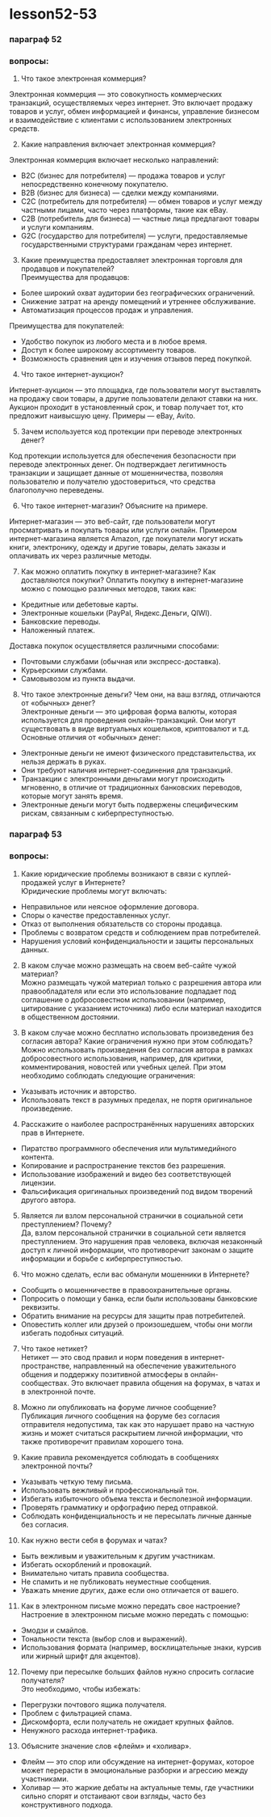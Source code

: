 # lesson52-53
### параграф 52
### вопросы:

1. Что такое электронная коммерция?
  
Электронная коммерция — это совокупность коммерческих транзакций, осуществляемых через интернет. Это включает продажу товаров и услуг, обмен информацией и финансы, управление бизнесом и взаимодействие с клиентами с использованием электронных средств.

2. Какие направления включает электронная коммерция?
 
Электронная коммерция включает несколько направлений:  
- B2C (бизнес для потребителя) — продажа товаров и услуг непосредственно конечному покупателю.  
- B2B (бизнес для бизнеса) — сделки между компаниями.  
- C2C (потребитель для потребителя) — обмен товаров и услуг между частными лицами, часто через платформы, такие как eBay.  
- C2B (потребитель для бизнеса) — частные лица предлагают товары и услуги компаниям.  
- G2C (государство для потребителя) — услуги, предоставляемые государственными структурами гражданам через интернет.  

3. Какие преимущества предоставляет электронная торговля для продавцов и покупателей?  
Преимущества для продавцов:
  
- Более широкий охват аудитории без географических ограничений.  
- Снижение затрат на аренду помещений и утреннее обслуживание.  
- Автоматизация процессов продаж и управления.  

Преимущества для покупателей:

- Удобство покупок из любого места и в любое время.  
- Доступ к более широкому ассортименту товаров.  
- Возможность сравнения цен и изучения отзывов перед покупкой.  

4. Что такое интернет-аукцион?
  
Интернет-аукцион — это площадка, где пользователи могут выставлять на продажу свои товары, а другие пользователи делают ставки на них. Аукцион проходит в установленный срок, и товар получает тот, кто предложит наивысшую цену. Примеры — eBay, Avito.

5. Зачем используется код протекции при переводе электронных денег?
  
Код протекции используется для обеспечения безопасности при переводе электронных денег. Он подтверждает легитимность транзакции и защищает данные от мошенничества, позволяя пользователю и получателю удостовериться, что средства благополучно переведены.

6. Что такое интернет-магазин? Объясните на примере.
 
Интернет-магазин — это веб-сайт, где пользователи могут просматривать и покупать товары или услуги онлайн. Примером интернет-магазина является Amazon, где покупатели могут искать книги, электронику, одежду и другие товары, делать заказы и оплачивать их через различные методы.

7. Как можно оплатить покупку в интернет-магазине? Как доставляются покупки?
Оплатить покупку в интернет-магазине можно с помощью различных методов, таких как:
 
- Кредитные или дебетовые карты.  
- Электронные кошельки (PayPal, Яндекс.Деньги, QIWI).  
- Банковские переводы.  
- Наложенный платеж.  

Доставка покупок осуществляется различными способами: 

- Почтовыми службами (обычная или экспресс-доставка).  
- Курьерскими службами.  
- Самовывозом из пункта выдачи.  

8. Что такое электронные деньги? Чем они, на ваш взгляд, отличаются от «обычных» денег?  
Электронные деньги — это цифровая форма валюты, которая используется для проведения онлайн-транзакций. Они могут существовать в виде виртуальных кошельков, криптовалют и т.д. Основные отличия от «обычных» денег:
 
- Электронные деньги не имеют физического представительства, их нельзя держать в руках.  
- Они требуют наличия интернет-соединения для транзакций.  
- Транзакции с электронными деньгами могут происходить мгновенно, в отличие от традиционных банковских переводов, которые могут занять время.  
- Электронные деньги могут быть подвержены специфическим рискам, связанным с киберпреступностью.

### параграф 53
### вопросы:

1. Какие юридические проблемы возникают в связи с куплей-продажей услуг в Интернете?  
Юридические проблемы могут включать:  
- Неправильное или неясное оформление договора.  
- Споры о качестве предоставленных услуг.  
- Отказ от выполнения обязательств со стороны продавца.  
- Проблемы с возвратом средств и соблюдением прав потребителей.  
- Нарушения условий конфиденциальности и защиты персональных данных.

2. В каком случае можно размещать на своем веб-сайте чужой материал?  
Можно размещать чужой материал только с разрешения автора или правообладателя или если это использование подпадает под соглашение о добросовестном использовании (например, цитирование с указанием источника) либо если материал находится в общественном достоянии.

3. В каком случае можно бесплатно использовать произведения без согласия автора? Какие ограничения нужно при этом соблюдать?  
Можно использовать произведения без согласия автора в рамках добросовестного использования, например, для критики, комментирования, новостей или учебных целей. При этом необходимо соблюдать следующие ограничения:  
- Указывать источник и авторство.  
- Использовать текст в разумных пределах, не портя оригинальное произведение.

4. Расскажите о наиболее распространённых нарушениях авторских прав в Интернете.  
- Пиратство программного обеспечения или мультимедийного контента.  
- Копирование и распространение текстов без разрешения.  
- Использование изображений и видео без соответствующей лицензии.  
- Фальсификация оригинальных произведений под видом творений другого автора.

5. Является ли взлом персональной странички в социальной сети преступлением? Почему?  
Да, взлом персональной странички в социальной сети является преступлением. Это нарушения прав человека, включая незаконный доступ к личной информации, что противоречит законам о защите информации и борьбе с киберпреступностью.

6. Что можно сделать, если вас обманули мошенники в Интернете?  
- Сообщить о мошенничестве в правоохранительные органы.  
- Попросить о помощи у банка, если были использованы банковские реквизиты.  
- Обратить внимание на ресурсы для защиты прав потребителей.  
- Оповестить коллег или друзей о произошедшем, чтобы они могли избегать подобных ситуаций.

7. Что такое нетикет?  
Нетикет — это свод правил и норм поведения в интернет-пространстве, направленный на обеспечение уважительного общения и поддержку позитивной атмосферы в онлайн-сообществах. Это включает правила общения на форумах, в чатах и в электронной почте.

8. Можно ли опубликовать на форуме личное сообщение?  
Публикация личного сообщения на форуме без согласия отправителя недопустима, так как это нарушает право на частную жизнь и может считаться раскрытием личной информации, что также противоречит правилам хорошего тона.

9. Какие правила рекомендуется соблюдать в сообщениях электронной почты?  
- Указывать четкую тему письма.  
- Использовать вежливый и профессиональный тон.  
- Избегать избыточного объема текста и бесполезной информации.  
- Проверять грамматику и орфографию перед отправкой.  
- Соблюдать конфиденциальность и не пересылать личные данные без согласия.

10. Как нужно вести себя в форумах и чатах?  
- Быть вежливым и уважительным к другим участникам.  
- Избегать оскорблений и провокаций.  
- Внимательно читать правила сообщества.  
- Не спамить и не публиковать неуместные сообщения.  
- Уважать мнение других, даже если оно отличается от вашего.

11. Как в электронном письме можно передать свое настроение?  
Настроение в электронном письме можно передать с помощью:  
- Эмодзи и смайлов.  
- Тональности текста (выбор слов и выражений).  
- Использования формата (например, восклицательные знаки, курсив или жирный шрифт для акцентов).

12. Почему при пересылке больших файлов нужно спросить согласие получателя?  
Это необходимо, чтобы избежать:  
- Перегрузки почтового ящика получателя.  
- Проблем с фильтрацией спама.  
- Дискомфорта, если получатель не ожидает крупных файлов.  
- Ненужного расхода интернет-трафика.

13. Объясните значение слов «флейм» и «холивар».  
- Флейм — это спор или обсуждение на интернет-форумах, которое может перерасти в эмоциональные разборки и агрессию между участниками.  
- Холивар — это жаркие дебаты на актуальные темы, где участники сильно спорят и отстаивают свои взгляды, часто без конструктивного подхода.
